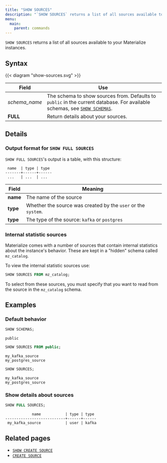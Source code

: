 ```yaml
---
title: "SHOW SOURCES"
description: "`SHOW SOURCES` returns a list of all sources available to your Materialize instances."
menu:
  main:
    parent: commands
---
```


`SHOW SOURCES` returns a list of all sources available to your Materialize
instances.

## Syntax

{{< diagram "show-sources.svg" >}}

Field | Use
------|-----
_schema&lowbar;name_ | The schema to show sources from. Defaults to `public` in the current database. For available schemas, see [`SHOW SCHEMAS`](../show-schemas).
**FULL** | Return details about your sources.

## Details

### Output format for `SHOW FULL SOURCES`

`SHOW FULL SOURCES`'s output is a table, with this structure:

```nofmt
 name  | type | type
-------+------+------
 ...   | ...  | ...
```

Field | Meaning
------|--------
**name** | The name of the source
**type** | Whether the source was created by the `user` or the `system`.
**type** | The type of the source:  `kafka` or `postgres`

### Internal statistic sources

Materialize comes with a number of sources that contain internal statistics
about the instance's behavior. These are kept in a "hidden" schema called
`mz_catalog`.

To view the internal statistic sources use:

```sql
SHOW SOURCES FROM mz_catalog;
```

To select from these sources, you must specify that you want to read from the
source in the `mz_catalog` schema.

## Examples

### Default behavior

```sql
SHOW SCHEMAS;
```
```nofmt
public
```
```sql
SHOW SOURCES FROM public;
```
```nofmt
my_kafka_source
my_postgres_source
```
```sql
SHOW SOURCES;
```
```nofmt
my_kafka_source
my_postgres_source
```

### Show details about sources

```sql
SHOW FULL SOURCES;
```
```nofmt
            name           | type | type
---------------------------+------+------
 my_kafka_source           | user | kafka
```

## Related pages

- [`SHOW CREATE SOURCE`](../show-create-source)
- [`CREATE SOURCE`](../create-source)
